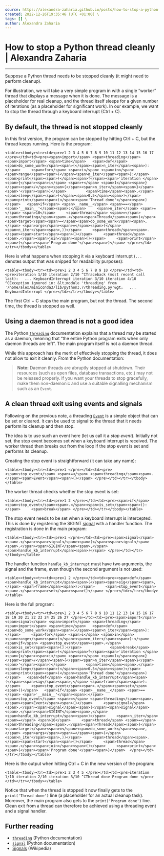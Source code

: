```yaml
---
source: https://alexandra-zaharia.github.io/posts/how-to-stop-a-python-thread-cleanly/ \
created: 2022-12-26T19:35:46 (UTC +01:00) \
tags: [] \
author: Alexandra Zaharia
---
```

# How to stop a Python thread cleanly | Alexandra Zaharia
---
Suppose a Python thread needs to be stopped cleanly (it might need to perform cleanup).

For illustration, we will take a very simple program in with a single “worker” thread that displays a message when it is done. The message is a placeholder for real cleanup, and the thread itself sleeps for a given number of iterations (as a placeholder for significant work). In our example, we want to stop the thread through a keyboard interrupt (Ctrl + C).

## By default, the thread is not stopped cleanly

In this first version, the program can be stopped by hitting Ctrl + C, but the thread keeps running. Here is the program:

`<table><tbody><tr><td><pre>1 2 3 4 5 6 7 8 9 10 11 12 13 14 15 16 17 </pre></td><td><pre><span>import</span> <span>threading</span> <span>import</span> <span>time</span>   <span>def</span> <span>do_some_work</span><span>(</span><span>n_iter</span><span>):</span>     <span>for</span> <span>i</span> <span>in</span> <span>range</span><span>(</span><span>n_iter</span><span>):</span>         <span>print</span><span>(</span><span>f</span><span>'iteration </span><span>{</span><span>i</span> <span>+</span> <span>1</span><span>}</span><span>/</span><span>{</span><span>n_iter</span><span>}</span><span>'</span><span>)</span>         <span>time</span><span>.</span><span>sleep</span><span>(</span><span>0.5</span><span>)</span>     <span>print</span><span>(</span><span>'Thread done'</span><span>)</span>   <span>if</span> <span>__name__</span> <span>==</span> <span>'__main__'</span><span>:</span>     <span>n_iter</span> <span>=</span> <span>10</span>     <span>thread</span> <span>=</span> <span>threading</span><span>.</span><span>Thread</span><span>(</span><span>target</span><span>=</span><span>do_some_work</span><span>,</span> <span>args</span><span>=</span><span>(</span><span>n_iter</span><span>,))</span>     <span>thread</span><span>.</span><span>start</span><span>()</span>     <span>thread</span><span>.</span><span>join</span><span>()</span>     <span>print</span><span>(</span><span>'Program done'</span><span>)</span> </pre></td></tr></tbody></table>`

Here is what happens when stopping it via a keyboard interrupt (`...` denotes output that was snipped for readability purposes):

`<table><tbody><tr><td><pre>1 2 3 4 5 6 7 8 9 10 </pre></td><td><pre>iteration 1/10 iteration 2/10 ^CTraceback (most recent call last):   ... KeyboardInterrupt iteration 3/10 iteration 4/10 ^CException ignored in: &lt;module 'threading' from '/home/alex/miniconda3/lib/python3.7/threading.py'&gt;   ... KeyboardInterrupt </pre></td></tr></tbody></table>`

The first Ctrl + C stops the main program, but not the thread. The second time, the thread is stopped as well.

## Using a daemon thread is not a good idea

The Python [`threading`](https://docs.python.org/3/library/threading.html) documentation explains that a thread may be started as a daemon, meaning that “the entire Python program exits when only daemon threads are left”. The main program itself is not a daemon thread.

While this approach has the merit of effectively stopping the thread, it does not allow to exit it cleanly. From the Python documentation:

> **Note:** Daemon threads are abruptly stopped at shutdown. Their resources (such as open files, database transactions, etc.) may not be released properly. If you want your threads to stop gracefully, make them non-daemonic and use a suitable signalling mechanism such as an `Event`.

## A clean thread exit using events and signals

Following on the previous note, a threading [`Event`](https://docs.python.org/3/library/threading.html#threading.Event) is a simple object that can be set or cleared. It can be used to signal to the thread that it needs perform its cleanup and then stop.

The idea is to use such an event here (let us call it a _stop event_). Initially not set, the stop event becomes set when a keyboard interrupt is received. The worker thread then breaks out from the loop if the stop event is set and performs its cleanup.

Creating the stop event is straightforward (it can take any name):

`<table><tbody><tr><td><pre>1 </pre></td><td><pre><span>stop_event</span> <span>=</span> <span>threading</span><span>.</span><span>Event</span><span>()</span> </pre></td></tr></tbody></table>`

The worker thread checks whether the stop event is set:

`<table><tbody><tr><td><pre>1 2 </pre></td><td><pre><span>if</span> <span>stop_event</span><span>.</span><span>is_set</span><span>():</span>     <span>break</span> </pre></td></tr></tbody></table>`

The stop event needs to be set when a keyboard interrupt is intercepted. This is done by registering the SIGINT [signal](https://en.wikipedia.org/wiki/Signal_(IPC)) with a handler function. The registration is done in the main program:

`<table><tbody><tr><td><pre>1 </pre></td><td><pre><span>signal</span><span>.</span><span>signal</span><span>(</span><span>signal</span><span>.</span><span>SIGINT</span><span>,</span> <span>handle_kb_interrupt</span><span>)</span> </pre></td></tr></tbody></table>`

The handler function `handle_kb_interrupt` must have two arguments, the signal and the frame, even though the second argument is not used:

`<table><tbody><tr><td><pre>1 2 </pre></td><td><pre><span>def</span> <span>handle_kb_interrupt</span><span>(</span><span>sig</span><span>,</span> <span>frame</span><span>):</span>     <span>stop_event</span><span>.</span><span>set</span><span>()</span> </pre></td></tr></tbody></table>`

Here is the full program:

`<table><tbody><tr><td><pre>1 2 3 4 5 6 7 8 9 10 11 12 13 14 15 16 17 18 19 20 21 22 23 24 25 26 27 </pre></td><td><pre><span>import</span> <span>signal</span> <span>import</span> <span>threading</span> <span>import</span> <span>time</span>   <span>def</span> <span>do_some_work</span><span>(</span><span>n_iter</span><span>):</span>     <span>for</span> <span>i</span> <span>in</span> <span>range</span><span>(</span><span>n_iter</span><span>):</span>         <span>if</span> <span>stop_event</span><span>.</span><span>is_set</span><span>():</span>             <span>break</span>         <span>print</span><span>(</span><span>f</span><span>'iteration </span><span>{</span><span>i</span> <span>+</span> <span>1</span><span>}</span><span>/</span><span>{</span><span>n_iter</span><span>}</span><span>'</span><span>)</span>         <span>time</span><span>.</span><span>sleep</span><span>(</span><span>0.5</span><span>)</span>     <span>print</span><span>(</span><span>'Thread done'</span><span>)</span>   <span>def</span> <span>handle_kb_interrupt</span><span>(</span><span>sig</span><span>,</span> <span>frame</span><span>):</span>     <span>stop_event</span><span>.</span><span>set</span><span>()</span>   <span>if</span> <span>__name__</span> <span>==</span> <span>'__main__'</span><span>:</span>     <span>stop_event</span> <span>=</span> <span>threading</span><span>.</span><span>Event</span><span>()</span>     <span>signal</span><span>.</span><span>signal</span><span>(</span><span>signal</span><span>.</span><span>SIGINT</span><span>,</span> <span>handle_kb_interrupt</span><span>)</span>     <span>n_iter</span> <span>=</span> <span>10</span>     <span>thread</span> <span>=</span> <span>threading</span><span>.</span><span>Thread</span><span>(</span><span>target</span><span>=</span><span>do_some_work</span><span>,</span> <span>args</span><span>=</span><span>(</span><span>n_iter</span><span>,))</span>     <span>thread</span><span>.</span><span>start</span><span>()</span>     <span>thread</span><span>.</span><span>join</span><span>()</span>     <span>print</span><span>(</span><span>'Program done'</span><span>)</span>  </pre></td></tr></tbody></table>`

Here is the output when hitting Ctrl + C in the new version of the program:

`<table><tbody><tr><td><pre>1 2 3 4 5 </pre></td><td><pre>iteration 1/10 iteration 2/10 iteration 3/10 ^CThread done Program done </pre></td></tr></tbody></table>`

Notice that when the thread is stopped it now finally gets to the `print('Thread done')` line (a placeholder for an actual cleanup task). Moreover, the main program also gets to the `print('Program done')` line. Clean exit from a thread can therefore be achieved using a threading event and a signal handler.

## Further reading

-   [`threading`](https://docs.python.org/3/library/threading.html) (Python documentation)
-   [`signal`](https://docs.python.org/3/library/signal.html) (Python documentation)
-   [Signals](https://en.wikipedia.org/wiki/Signal_(IPC)) (Wikipedia)
